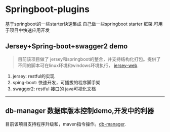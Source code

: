 # Springboot-plugins
基于springboot的一些starter快速集成
自己做一些springboot starter 框架.可用于项目中快速应用开发
## Jersey+Spring-boot+swagger2 demo
>目前该项目做了 jersey和springboot的整合，并支持结构化打包。提供了不同的脚本可在linux环境和windows环境执行，
[jersey-web](jersey-web).

1. jersey: restful的实现
2. sping-boot: 快速开发，可插拔的程序脚手架
3. swagger2: restful 接口的 java可视化文档

 --- 
 ## db-manager 数据库版本控制demo,开发中的利器
 目前该项目支持程序升级和，maven指令操作。[db-manager](db-manager).
